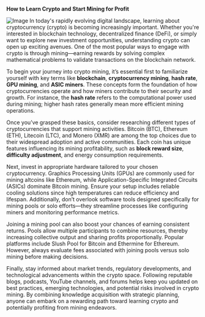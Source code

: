 **How to Learn Crypto and Start Mining for Profit**


![Image](https://github.com/user-attachments/assets/31692037-0104-4703-abd1-696b6a7dd41b)
In today's rapidly evolving digital landscape, learning about cryptocurrency (crypto) is becoming increasingly important. Whether you're interested in blockchain technology, decentralized finance (DeFi), or simply want to explore new investment opportunities, understanding crypto can open up exciting avenues. One of the most popular ways to engage with crypto is through mining—earning rewards by solving complex mathematical problems to validate transactions on the blockchain network.

To begin your journey into crypto mining, it’s essential first to familiarize yourself with key terms like **blockchain**, **cryptocurrency mining**, **hash rate**, **GPU mining**, and **ASIC miners**. These concepts form the foundation of how cryptocurrencies operate and how miners contribute to their security and growth. For instance, the **hash rate** refers to the computational power used during mining; higher hash rates generally mean more efficient mining operations.

Once you’ve grasped these basics, consider researching different types of cryptocurrencies that support mining activities. Bitcoin (BTC), Ethereum (ETH), Litecoin (LTC), and Monero (XMR) are among the top choices due to their widespread adoption and active communities. Each coin has unique features influencing its mining profitability, such as **block reward size**, **difficulty adjustment**, and energy consumption requirements.

Next, invest in appropriate hardware tailored to your chosen cryptocurrency. Graphics Processing Units (GPUs) are commonly used for mining altcoins like Ethereum, while Application-Specific Integrated Circuits (ASICs) dominate Bitcoin mining. Ensure your setup includes reliable cooling solutions since high temperatures can reduce efficiency and lifespan. Additionally, don’t overlook software tools designed specifically for mining pools or solo efforts—they streamline processes like configuring miners and monitoring performance metrics.

Joining a mining pool can also boost your chances of earning consistent returns. Pools allow multiple participants to combine resources, thereby increasing collective output and sharing profits proportionally. Popular platforms include Slush Pool for Bitcoin and Ethermine for Ethereum. However, always evaluate fees associated with joining pools versus solo mining before making decisions.

Finally, stay informed about market trends, regulatory developments, and technological advancements within the crypto space. Following reputable blogs, podcasts, YouTube channels, and forums helps keep you updated on best practices, emerging technologies, and potential risks involved in crypto mining. By combining knowledge acquisition with strategic planning, anyone can embark on a rewarding path toward learning crypto and potentially profiting from mining endeavors.